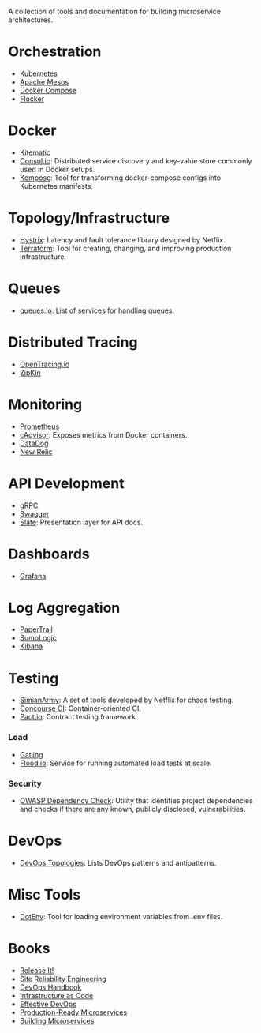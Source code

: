 A collection of tools and documentation for building microservice architectures.

# Orchestration

* [Kubernetes](https://kubernetes.io)
* [Apache Mesos](http://mesos.apache.org/)
* [Docker Compose](https://docs.docker.com/compose/)
* [Flocker](https://clusterhq.com/flocker/introduction/)

# Docker

* [Kitematic](https://kitematic.com/)
* [Consul.io](https://www.consul.io/): Distributed service discovery and key-value store commonly used in Docker setups.
* [Kompose](http://blog.kubernetes.io/2016/11/kompose-tool-go-from-docker-compose-to-kubernetes.html): Tool for transforming docker-compose configs into Kubernetes manifests.

# Topology/Infrastructure

* [Hystrix](https://github.com/Netflix/Hystrix): Latency and fault tolerance library designed by Netflix.
* [Terraform](https://www.terraform.io/): Tool for creating, changing, and improving production infrastructure.

# Queues

* [queues.io](http://queues.io/): List of services for handling queues.

# Distributed Tracing

* [OpenTracing.io](http://opentracing.io)
* [ZipKin](http://zipkin.io)

# Monitoring

* [Prometheus](https://prometheus.io)
* [cAdvisor](https://github.com/google/cadvisor): Exposes metrics from Docker containers.
* [DataDog](https://www.datadoghq.com/)
* [New Relic](https://newrelic.com/)

# API Development

* [gRPC](http://www.grpc.io)
* [Swagger](https://swagger.io/)
* [Slate](https://github.com/lord/slate): Presentation layer for API docs.

# Dashboards

* [Grafana](https://grafana.com)

# Log Aggregation

* [PaperTrail](https://papertrailapp.com)
* [SumoLogic](https://www.sumologic.com/)
* [Kibana](https://www.elastic.co/products/kibana/)

# Testing

* [SimianArmy](https://github.com/Netflix/SimianArmy): A set of tools developed by Netflix for chaos testing.
* [Concourse CI](https://concourse.ci/): Container-oriented CI.
* [Pact.io](http://www.pact.io/): Contract testing framework.

### Load

* [Gatling](http://gatling.io/)
* [Flood.io](https://flood.io/): Service for running automated load tests at scale.

### Security

* [OWASP Dependency Check](https://www.owasp.org/index.php/OWASP_Dependency_Check): Utility that identifies project dependencies and checks if there are any known, publicly disclosed, vulnerabilities.

# DevOps

* [DevOps Topologies](http://web.devopstopologies.com/): Lists DevOps patterns and antipatterns.

# Misc Tools

* [DotEnv](https://github.com/bkeepers/dotenv): Tool for loading environment variables from .env files.

# Books

* [Release It!](https://pragprog.com/book/mnee/release-it)
* [Site Reliability Engineering](https://www.amazon.com/Site-Reliability-Engineering-Production-Systems/dp/149192912X/ref=pd_bxgy_14_img_2?_encoding=UTF8&pd_rd_i=149192912X&pd_rd_r=4DQN1BX7KETRNEVT3H0X&pd_rd_w=4vE3O&pd_rd_wg=QjpsH&psc=1&refRID=4DQN1BX7KETRNEVT3H0X)
* [DevOps Handbook](https://www.amazon.com/DevOps-Handbook-World-Class-Reliability-Organizations/dp/1942788002/ref=pd_bxgy_14_img_3?_encoding=UTF8&pd_rd_i=1942788002&pd_rd_r=4DQN1BX7KETRNEVT3H0X&pd_rd_w=4vE3O&pd_rd_wg=QjpsH&psc=1&refRID=4DQN1BX7KETRNEVT3H0X)
* [Infrastructure as Code](https://www.amazon.com/Infrastructure-Code-Managing-Servers-Cloud/dp/1491924357/ref=sr_1_1?ie=UTF8&qid=1499615005&sr=8-1&keywords=infrastructure+as+code)
* [Effective DevOps](https://www.amazon.com/Effective-DevOps-Building-Collaboration-Affinity/dp/1491926309/ref=pd_sim_14_1?_encoding=UTF8&pd_rd_i=1491926309&pd_rd_r=4DQN1BX7KETRNEVT3H0X&pd_rd_w=qwzmH&pd_rd_wg=QjpsH&psc=1&refRID=4DQN1BX7KETRNEVT3H0X)
* [Production-Ready Microservices](https://www.amazon.com/Production-Ready-Microservices-Standardized-Engineering-Organization/dp/1491965975/ref=sr_1_1?s=books&ie=UTF8&qid=1499616081&sr=1-1&keywords=production+ready+microservices)
* [Building Microservices](https://www.amazon.com/Building-Microservices-Designing-Fine-Grained-Systems/dp/1491950358/ref=sr_1_2?s=books&ie=UTF8&qid=1499616081&sr=1-2&keywords=production+ready+microservices)
